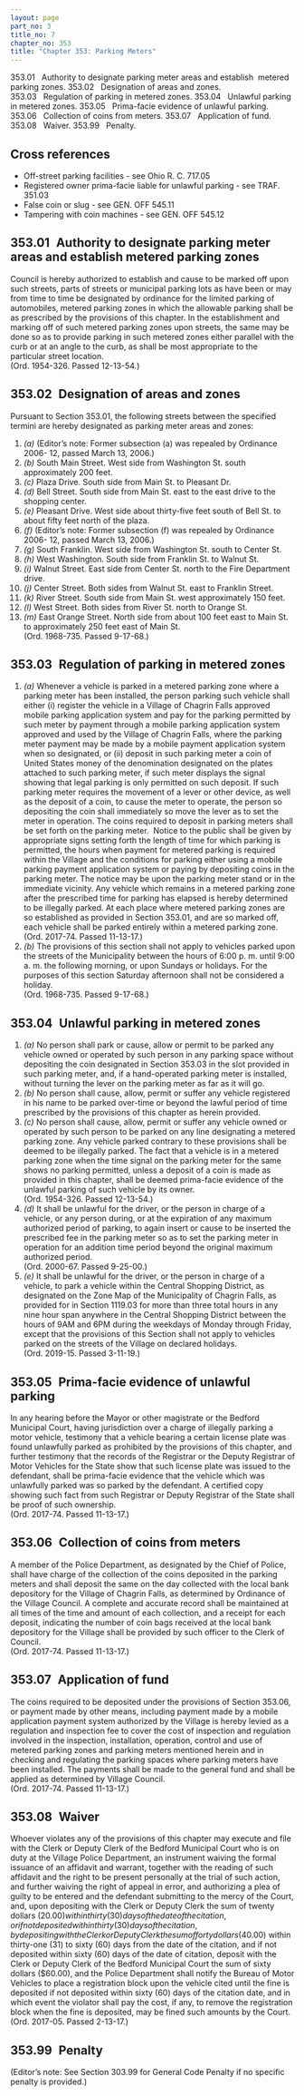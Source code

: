 ```yaml
---
layout: page
part_no: 3
title_no: 7
chapter_no: 353
title: "Chapter 353: Parking Meters"
---
```


353.01   Authority to designate parking meter areas and establish  metered parking zones.
353.02   Designation of areas and zones.
353.03   Regulation of parking in metered zones.
353.04   Unlawful parking in metered zones.
353.05   Prima-facie evidence of unlawful parking.
353.06   Collection of coins from meters.
353.07   Application of fund.
353.08   Waiver.
353.99   Penalty.

## Cross references

* Off-street parking facilities - see Ohio R. C. 717.05
* Registered owner prima-facie liable for unlawful parking - see TRAF. 351.03
* False coin or slug - see GEN. OFF 545.11
* Tampering with coin machines - see GEN. OFF 545.12

## 353.01   Authority to designate parking meter areas and establish metered parking zones

Council is hereby authorized to establish and cause to be marked off upon
such streets, parts of streets or municipal parking lots as have been or may
from time to time be designated by ordinance for the limited parking of
automobiles, metered parking zones in which the allowable parking shall be as
prescribed by the provisions of this chapter. In the establishment and marking
off of such metered parking zones upon streets, the same may be done so as to
provide parking in such metered zones either parallel with the curb or at an
angle to the curb, as shall be most appropriate to the particular street
location.  
(Ord. 1954-326. Passed 12-13-54.)

## 353.02   Designation of areas and zones

Pursuant to Section 353.01, the following streets between the specified termini are hereby
designated as parking meter areas and zones:

1. _(a)_ (Editor’s note: Former subsection (a) was repealed by Ordinance 2006-
12, passed March 13, 2006.)
2. _(b)_ South Main Street. West side from Washington St. south approximately
200 feet.
3. _(c)_ Plaza Drive. South side from Main St. to Pleasant Dr.
4. _(d)_ Bell Street. South side from Main St. east to the east drive to the
shopping center.
5. _(e)_ Pleasant Drive. West side about thirty-five feet south of Bell St. to
about fifty feet north of the plaza.
6. _(f)_ (Editor’s note: Former subsection (f) was repealed by Ordinance 2006-
12, passed March 13, 2006.)
7. _(g)_ South Franklin. West side from Washington St. south to Center St.
8. _(h)_ West Washington. South side from Franklin St. to Walnut St.
9. _(i)_ Walnut Street. East side from Center St. north to the Fire Department
drive.
10. _(j)_ Center Street. Both sides from Walnut St. east to Franklin Street. 
11. _(k)_ River Street. South side from Main St. west approximately 150 feet.
12. _(l)_ West Street. Both sides from River St. north to Orange St.
13. _(m)_ East Orange Street. North side from about 100 feet east to Main St.
to approximately 250 feet east of Main St.  
(Ord. 1968-735. Passed 9-17-68.)

## 353.03   Regulation of parking in metered zones

1. _(a)_ Whenever a vehicle is parked in a metered parking zone where a parking
meter has been installed, the person parking such vehicle shall either (i)
register the vehicle in a Village of Chagrin Falls approved mobile parking
application system and pay for the parking permitted by such meter by payment
through a mobile parking application system approved and used by the Village of
Chagrin Falls, where the parking meter payment may be made by a mobile payment
application system when so designated, or (ii) deposit in such parking meter a
coin of United States money of the denomination designated on the plates
attached to such parking meter, if such meter displays the signal showing that
legal parking is only permitted on such deposit. If such parking meter
requires the movement of a lever or other device, as well as the deposit of a
coin, to cause the meter to operate, the person so depositing the coin shall
immediately so move the lever as to set the meter in operation. The coins
required to deposit in parking meters shall be set forth on the parking meter. 
Notice to the public shall be given by appropriate signs setting forth the
length of time for which parking is permitted, the hours when payment for
metered parking is required within the Village and the conditions for parking
either using a mobile parking payment application system or paying by
depositing coins in the parking meter. The notice may be upon the parking
meter stand or in the immediate vicinity. Any vehicle which remains in a
metered parking zone after the prescribed time for parking has elapsed is
hereby determined to be illegally parked. At each place where metered parking
zones are so established as provided in Section 353.01, and are so marked off, each vehicle shall be parked entirely within a
metered parking zone.  
(Ord. 2017-74. Passed 11-13-17.)
2. _(b)_ The provisions of this section shall not apply to vehicles parked upon
the streets of the Municipality between the hours of 6:00 p. m. until 9:00 a.
m. the following morning, or upon Sundays or holidays. For the purposes of this
section Saturday afternoon shall not be considered a holiday.  
(Ord. 1968-735. Passed 9-17-68.)

## 353.04   Unlawful parking in metered zones

1. _(a)_ No person shall park or cause, allow or permit to be parked any
vehicle owned or operated by such person in any parking space without
depositing the coin designated in Section 353.03 in the slot provided in such parking meter, and, if a hand-operated
parking meter is installed, without turning the lever on the parking meter as
far as it will go.
2. _(b)_ No person shall cause, allow, permit or suffer any vehicle registered
in his name to be parked over-time or beyond the lawful period of time
prescribed by the provisions of this chapter as herein provided. 
3. _(c)_ No person shall cause, allow, permit or suffer any vehicle owned or
operated by such person to be parked on any line designating a metered parking
zone. Any vehicle parked contrary to these provisions shall be deemed to be
illegally parked. The fact that a vehicle is in a metered parking zone when the
time signal on the parking meter for the same shows no parking permitted,
unless a deposit of a coin is made as provided in this chapter, shall be deemed
prima-facie evidence of the unlawful parking of such vehicle by its owner.  
(Ord. 1954-326. Passed 12-13-54.)
4. _(d)_ It shall be unlawful for the driver, or the person in charge of a
vehicle, or any person during, or at the expiration of any maximum authorized
period of parking, to again insert or cause to be inserted the prescribed fee
in the parking meter so as to set the parking meter in operation for an
addition time period beyond the original maximum authorized period.  
(Ord. 2000-67. Passed 9-25-00.)
5. _(e)_ It shall be unlawful for the driver, or the person in charge of a
vehicle, to park a vehicle within the Central Shopping District, as designated
on the Zone Map of the Municipality of Chagrin Falls, as provided for in
Section 1119.03 for more than three total hours in any nine hour span anywhere in the
Central Shopping District between the hours of 9AM and 6PM during the weekdays
of Monday through Friday, except that the provisions of this Section shall not
apply to vehicles parked on the streets of the Village on declared holidays.   
(Ord. 2019-15. Passed 3-11-19.)

## 353.05   Prima-facie evidence of unlawful parking

In any hearing before the Mayor or other magistrate or the Bedford Municipal
Court, having jurisdiction over a charge of illegally parking a motor vehicle,
testimony that a vehicle bearing a certain license plate was found unlawfully
parked as prohibited by the provisions of this chapter, and further testimony
that the records of the Registrar or the Deputy Registrar of Motor Vehicles for
the State show that such license plate was issued to the defendant, shall be
prima-facie evidence that the vehicle which was unlawfully parked was so parked
by the defendant. A certified copy showing such fact from such Registrar or
Deputy Registrar of the State shall be proof of such ownership.  
(Ord. 2017-74. Passed 11-13-17.)

## 353.06   Collection of coins from meters

A member of the Police Department, as designated by the Chief of Police,
shall have charge of the collection of the coins deposited in the parking
meters and shall deposit the same on the day collected with the local bank
depository for the Village of Chagrin Falls, as determined by Ordinance of the
Village Council. A complete and accurate record shall be maintained at all
times of the time and amount of each collection, and a receipt for each
deposit, indicating the number of coin bags received at the local bank
depository for the Village shall be provided by such officer to the Clerk of
Council.  
(Ord. 2017-74. Passed 11-13-17.)

## 353.07   Application of fund

The coins required to be deposited under the provisions of Section 353.06, or payment made by other means, including payment made by a mobile
application payment system authorized by the Village is hereby levied as a
regulation and inspection fee to cover the cost of inspection and regulation
involved in the inspection, installation, operation, control and use of metered
parking zones and parking meters mentioned herein and in checking and
regulating the parking spaces where parking meters have been installed. The
payments shall be made to the general fund and shall be applied as determined
by Village Council.  
(Ord. 2017-74. Passed 11-13-17.)

## 353.08   Waiver

Whoever violates any of the provisions of this chapter may execute and file
with the Clerk or Deputy Clerk of the Bedford Municipal Court who is on duty at
the Village Police Department, an instrument waiving the formal issuance of an
affidavit and warrant, together with the reading of such affidavit and the
right to be present personally at the trial of such action, and further waiving
the right of appeal in error, and authorizing a plea of guilty to be entered
and the defendant submitting to the mercy of the Court, and, upon depositing
with the Clerk or Deputy Clerk the sum of twenty dollars ($20.00) within thirty
(30) days of the date of the citation, or if not deposited within thirty (30)
days of the citation, by depositing with the Clerk or Deputy Clerk the sum of
forty dollars ($40.00) within thirty-one (31) to sixty (60) days from the date
of the citation, and if not deposited within sixty (60) days of the date of
citation, deposit with the Clerk or Deputy Clerk of the Bedford Municipal Court
the sum of sixty dollars ($60.00), and the Police Department shall notify the
Bureau of Motor Vehicles to place a registration block upon the vehicle cited
until the fine is deposited if not deposited within sixty (60) days of the
citation date, and in which event the violator shall pay the cost, if any, to
remove the registration block when the fine is deposited, may be fined such
amounts by the Court.  
(Ord. 2017-05. Passed 2-13-17.)

## 353.99   Penalty

(Editor’s note: See Section 303.99 for General Code Penalty if no specific penalty is provided.)
